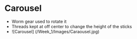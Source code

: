 # Carousel
- Worm gear used to rotate it
- Threads kept at off center to change the height of the sticks
- ![Carousel] (/Week_1/Images/Caraousel.jpg)
